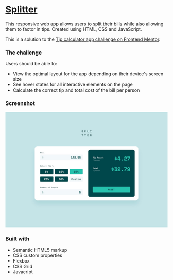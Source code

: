 # [Splitter](https://splitter-praneet.netlify.app/)

This responsive web app allows users to split their bills while also allowing them to factor in tips. Created using HTML, CSS and JavaScript.

This is a solution to the [Tip calculator app challenge on Frontend Mentor](https://www.frontendmentor.io/challenges/tip-calculator-app-ugJNGbJUX).

### The challenge

Users should be able to:

- View the optimal layout for the app depending on their device's screen size
- See hover states for all interactive elements on the page
- Calculate the correct tip and total cost of the bill per person

### Screenshot

![](design/desktop-design-completed.jpg)

### Built with

- Semantic HTML5 markup
- CSS custom properties
- Flexbox
- CSS Grid
- Javacript
